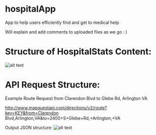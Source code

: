 # hospitalApp
App to help users efficiently find and get to medical help

Will explain and add comments to uploaded files as we go : )


# Structure of HospitalStats Content:
![alt text](https://raw.githubusercontent.com/Ultimatefire54/hospitalApp/blob/master/infoStrcut.png)

# API Request Structure:
Example Route Request from Clarendon Blvd to Glebe Rd, Arlington VA

http://www.mapquestapi.com/directions/v2/route?key=KEY&from=Clarendon Blvd,Arlington,VA&to=2400+S+Glebe+Rd,+Arlington,+VA

Output JSON structure:
![alt text](https://raw.githubusercontent.com/Ultimatefire54/hospitalApp/blob/master/jSonInfo.png)
